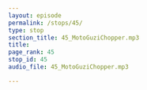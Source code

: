 ```yaml
---
layout: episode
permalink: /stops/45/
type: stop
section_title: 45_MotoGuziChopper.mp3
title: 
page_rank: 45
stop_id: 45
audio_file: 45_MotoGuziChopper.mp3

---
```

